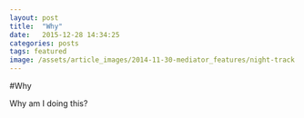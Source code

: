 ```yaml
---
layout: post
title:  "Why"
date:   2015-12-28 14:34:25
categories: posts
tags: featured
image: /assets/article_images/2014-11-30-mediator_features/night-track.JPG
---
```

#Why

Why am I doing this?

